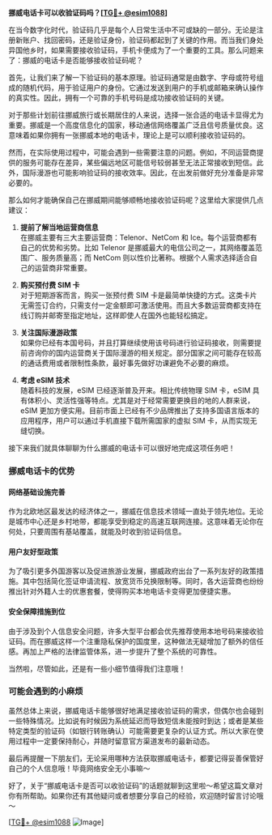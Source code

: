 **挪威电话卡可以收验证码吗？[[TG💪+ @esim1088](https://t.me/s/esim1088)]**

在当今数字化时代，验证码几乎是每个人日常生活中不可或缺的一部分。无论是注册新账户、找回密码，还是验证身份，验证码都起到了关键的作用。而当我们身处异国他乡时，如果需要接收验证码，手机卡便成为了一个重要的工具。那么问题来了：挪威的电话卡是否能够接收验证码呢？

首先，让我们来了解一下验证码的基本原理。验证码通常是由数字、字母或符号组成的随机代码，用于验证用户的身份。它通过发送到用户的手机或邮箱来确认操作的真实性。因此，拥有一个可靠的手机号码是成功接收验证码的关键。

对于那些计划前往挪威旅行或长期居住的人来说，选择一张合适的电话卡显得尤为重要。挪威是一个高度信息化的国家，移动通信网络覆盖广泛且信号质量优良。这意味着如果你拥有一张挪威本地的电话卡，理论上是可以顺利接收验证码的。

然而，在实际使用过程中，可能会遇到一些需要注意的问题。例如，不同运营商提供的服务可能存在差异，某些偏远地区可能信号较弱甚至无法正常接收到短信。此外，国际漫游也可能影响验证码的接收效率。因此，在出发前做好充分准备是非常必要的。

那么如何才能确保自己在挪威期间能够顺畅地接收验证码呢？这里给大家提供几点建议：

1. **提前了解当地运营商信息**  
   在挪威主要有三大主要运营商：Telenor、NetCom 和 Ice。每个运营商都有自己的优势和劣势。比如 Telenor 是挪威最大的电信公司之一，其网络覆盖范围广、服务质量高；而 NetCom 则以性价比著称。根据个人需求选择适合自己的运营商非常重要。

2. **购买预付费 SIM 卡**  
   对于短期游客而言，购买一张预付费 SIM 卡是最简单快捷的方式。这类卡片无需签订合约，只需支付一定金额即可激活使用。而且大多数运营商都支持在线订购并邮寄至指定地址，这样即使人在国外也能轻松搞定。

3. **关注国际漫游政策**  
   如果你已经有本国号码，并且打算继续使用该号码进行验证码接收，则需要提前咨询你的国内运营商关于国际漫游的相关规定。部分国家之间可能存在较高的通话费用或者限制性条款，最好事先做好功课避免不必要的麻烦。

4. **考虑 eSIM 技术**  
   随着科技的发展，eSIM 已经逐渐普及开来。相比传统物理 SIM 卡，eSIM 具有体积小、灵活性强等特点。尤其是对于经常需要更换目的地的人群来说，eSIM 更加方便实用。目前市面上已经有不少品牌推出了支持多国语言版本的应用程序，用户可以通过手机直接下载所需国家的虚拟 SIM 卡，从而实现无缝切换。

接下来我们就具体聊聊为什么挪威的电话卡可以很好地完成这项任务吧！

### 挪威电话卡的优势

#### 网络基础设施完善
作为北欧地区最发达的经济体之一，挪威在信息技术领域一直处于领先地位。无论是城市中心还是乡村地带，都能享受到稳定的高速互联网连接。这意味着无论你在何处，只要周围有基站覆盖，就能及时收到验证码信息。

#### 用户友好型政策
为了吸引更多外国游客以及促进旅游业发展，挪威政府出台了一系列友好的政策措施。其中包括简化签证申请流程、放宽货币兑换限制等。同时，各大运营商也纷纷推出针对外籍人士的优惠套餐，使得购买本地电话卡变得更加便捷实惠。

#### 安全保障措施到位
由于涉及到个人信息安全问题，许多大型平台都会优先推荐使用本地号码来接收验证码。而在挪威这样一个注重隐私保护的国度里，这种做法无疑增加了额外的信任感。再加上严格的法律监管体系，进一步提升了整个系统的可靠性。

当然啦，尽管如此，还是有一些小细节值得我们注意哦！

### 可能会遇到的小麻烦

虽然总体上来说，挪威电话卡能够很好地满足接收验证码的需求，但偶尔也会碰到一些特殊情况。比如说有时候因为系统延迟而导致短信未能按时到达；或者是某些特定类型的验证码（如银行转账确认）可能需要更复杂的认证方式。所以大家在使用过程中一定要保持耐心，并随时留意官方渠道发布的最新动态。

最后再提醒一下朋友们，无论采用哪种方法获取挪威电话卡，都要记得妥善保管好自己的个人信息哦！毕竟网络安全无小事嘛～

好了，关于“挪威电话卡是否可以收验证码”的话题就聊到这里啦～希望这篇文章对你有所帮助。如果你还有其他疑问或者想要分享自己的经验，欢迎随时留言讨论哦～

[[TG💪+ @esim1088](https://t.me/s/esim1088) ![Image](https://i.postimg.cc/4NQfJmqS/Snipaste-2025-05-13-00-14-12.png)]